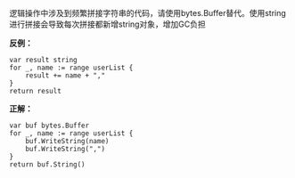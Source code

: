 逻辑操作中涉及到频繁拼接字符串的代码，请使用bytes.Buffer替代。使用string进行拼接会导致每次拼接都新增string对象，增加GC负担

<b>反例：</b>
```golang
var result string
for _, name := range userList {
    result += name + ","
}
return result
```

<b>正解：</b>
```golang
var buf bytes.Buffer
for _, name := range userList {
    buf.WriteString(name)
    buf.WriteString(",")
}
return buf.String()
```
